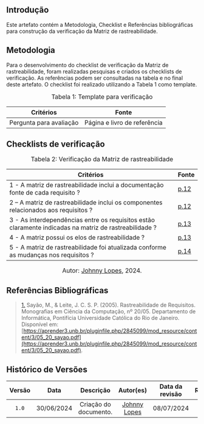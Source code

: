 ## Introdução

Este artefato contém a Metodologia, Checklist e Referências bibliográficas para construção da verificação da Matriz de rastreabilidade. 

## Metodologia

Para o desenvolvimento do checklist de verificação da Matriz de rastreabilidade, foram realizadas pesquisas e criados os checklists de verificação. As referências podem ser consultadas na tabela e no final deste artefato. O checklist foi realizado utilizando a Tabela 1 como template.

<font size="3"><p style="text-align: center">Tabela 1: Template para verificação</p></font>

<center>

Critérios | Fonte
--|--
Pergunta para avaliação| Página e livro de referência

</center>

## Checklists de verificação

<font size="3"><p style="text-align: center">Tabela 2: Verificação da Matriz de rastreabilidade </p></font>

Critérios   | Fonte
--------- | ------ 
1 - A matriz de rastreabilidade inclui a documentação fonte de cada requisito ?  | <a id="TEC3" href="https://github.com/Requisitos-de-Software/2024.1-Meu-INSS/blob/Print-checklist/docs/imagens/checklists/matriz_pag12.png">p.12</a>
2 – A matriz de rastreabilidade inclui os componentes relacionados aos requisitos ?  | <a id="TEC3" href="https://github.com/Requisitos-de-Software/2024.1-Meu-INSS/blob/Print-checklist/docs/imagens/checklists/matriz_pag12.png">p.12</a>
3 - As interdependências entre os requisitos estão claramente indicadas na matriz de rastreabilidade ?  | <a id="TEC3" href="https://github.com/Requisitos-de-Software/2024.1-Meu-INSS/blob/Print-checklist/docs/imagens/checklists/matriz_pag13.png">p.13</a>
4 - A matriz possui os elos de rastreabilidade ?  | <a id="TEC3" href="https://github.com/Requisitos-de-Software/2024.1-Meu-INSS/blob/Print-checklist/docs/imagens/checklists/matriz_pag13.png">p.13</a>
5 - A matriz de rastreabilidade foi atualizada conforme as mudanças nos requisitos ? | <a id="TEC3" href="https://github.com/Requisitos-de-Software/2024.1-Meu-INSS/blob/Print-checklist/docs/imagens/checklists/matriz_pag14.png">p.14</a>

<font size="3"><p style="text-align: center">Autor: [Johnny Lopes](https://github.com/JohnnyLopess), 2024.</p></font>

## Referências Bibliográficas

> <a id="RP3" href="#TEC3">1.</a> Sayão, M., & Leite, J. C. S. P. (2005). Rastreabilidade de Requisitos. Monografias em Ciência da Computação, nº 20/05. Departamento de Informática, Pontifícia Universidade Católica do Rio de Janeiro. Disponível em: [https://aprender3.unb.br/pluginfile.php/2845099/mod_resource/content/3/05_20_sayao.pdf](https://aprender3.unb.br/pluginfile.php/2845099/mod_resource/content/3/05_20_sayao.pdf).










## Histórico de Versões

| Versão | Data | Descrição | Autor(es) | Data da revisão | Revisor(es) |
| :--: | :--: | :--: | :--: | :--: | :--: |
|`1.0` | 30/06/2024 | Criação do documento. |[Johnny Lopes](https://github.com/JohnnyLopess) | 08/07/2024 | [Amanda Campos](https://github.com/acamposs)|   
